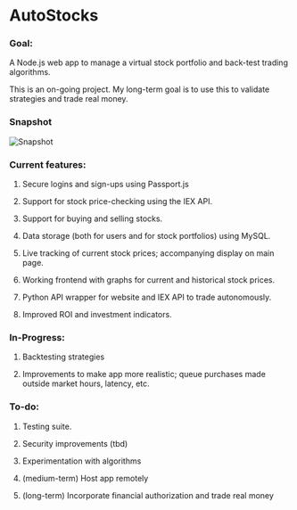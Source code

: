 # AutoStocks

### Goal:
A Node.js web app to manage a virtual stock portfolio and back-test trading algorithms.

This is an on-going project. My long-term goal is to use this to validate strategies and trade real money.

### Snapshot

![Snapshot](https://imgur.com/koNNQLs.jpg)

### Current features:

1) Secure logins and sign-ups using Passport.js

2) Support for stock price-checking using the IEX API.

3) Support for buying and selling stocks.

4) Data storage (both for users and for stock portfolios) using MySQL.

5) Live tracking of current stock prices; accompanying display on main page.

6) Working frontend with graphs for current and historical stock prices.

7) Python API wrapper for website and IEX API to trade autonomously.

8) Improved ROI and investment indicators.

### In-Progress:

1) Backtesting strategies

2) Improvements to make app more realistic; queue purchases made outside market hours, latency, etc.

### To-do:

1) Testing suite.

2) Security improvements (tbd)

3) Experimentation with algorithms

4) (medium-term) Host app remotely

5) (long-term) Incorporate financial authorization and trade real money
